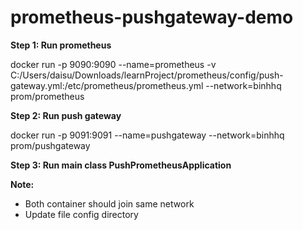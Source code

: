 # prometheus-pushgateway-demo
**Step 1: Run prometheus**

docker run  -p 9090:9090 --name=prometheus -v C:/Users/daisu/Downloads/learnProject/prometheus/config/push-gateway.yml:/etc/prometheus/prometheus.yml --network=binhhq prom/prometheus
	
**Step 2: Run push gateway**

docker run -p 9091:9091 --name=pushgateway --network=binhhq prom/pushgateway

	
**Step 3: Run main class PushPrometheusApplication**
 

**Note:**
- Both container should join same network
- Update file config directory 
